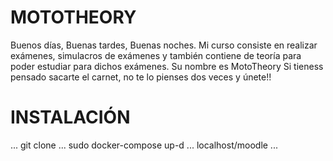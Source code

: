 # MOTOTHEORY

Buenos días, Buenas tardes, Buenas noches.
Mi curso consiste en realizar exámenes, simulacros de exámenes y también contiene de teoría para poder estudiar para dichos exámenes.
Su nombre es MotoTheory
Si tieness pensado sacarte el carnet,  no te lo pienses dos veces y únete!!

# INSTALACIÓN
...
git clone 
...
sudo docker-compose up-d
...
localhost/moodle
...

<img src="/config/img/MotoTheory.jpg" alt="">
